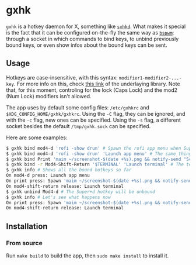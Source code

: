 # gxhk

`gxhk` is a hotkey daemon for X, something like [`sxhkd`](https://github.com/baskerville/sxhkd). What makes it special is the fact that it can be configured on-the-fly the same way as [`bspwm`](https://github.com/baskerville/bspwm): through a socket in which commands to bind keys, to unbind previously bound keys, or even show infos about the bound keys can be sent.

## Usage
Hotkeys are case-insensitive, with this syntax: `modifier1-modifier2-...-key`. For more info on this, check [this link](https://pkg.go.dev/github.com/alex11br/xgbutil@v0.0.0-20211225011412-f2944427ac98/keybind#hdr-Key_sequence_format) of the underlaying library. Note that, for this moment, controling for the lock (Caps Lock) and the mod2 (Num Lock) modifiers isn't allowed.

The app uses by default some config files: `/etc/gxhkrc` and `$XDG_CONFIG_HOME/gxhk/gxhkrc`. Using the `-C` flag, they can be ignored, and with the `-c` flag, new ones can be specified. Using the `-s` flag, a different socket besides the default `/tmp/gxhk.sock` can be specified.

Here are some examples:
```sh
$ gxhk bind mod4-d 'rofi -show drun' # Spawn the rofi app menu when Super+d gets pressed
$ gxhk bind mod4-d 'rofi -show drun' 'Launch app menu' # The same thing, but with a description
$ gxhk bind Print 'maim ~/screenshot-$(date +%s).png && notify-send "Screenshot saved!"' # The command will be run using `sh -c`, so feel free to add variables, command chains, etc.
$ gxhk bind -r Mod4-Shift-Return '$TERMINAL' 'Launch terminal' # The terminal will be spawned when the hotkey Super+Shift+Enter gets released, not when it gets pressed as it happens with the ones above
$ gxhk info # Shows all the bound hotkeys so far
On mod4-d press: Launch app menu
On print press: Spawn 'maim ~/screenshot-$(date +%s).png && notify-send "Screenshot saved!"'
On mod4-shift-return release: Launch terminal
$ gxhk unbind Mod4-d # The Super+d hotkey will be unbound
$ gxhk info # Let's see what happens now
On print press: Spawn 'maim ~/screenshot-$(date +%s).png && notify-send "Screenshot saved!"'
On mod4-shift-return release: Launch terminal
```

## Installation
### From source
Run `make build` to build the app, then `sudo make install` to install it.